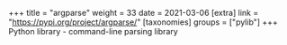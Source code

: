 +++
title = "argparse"
weight = 33
date = 2021-03-06
[extra]
link = "https://pypi.org/project/argparse/"
[taxonomies]
groups = ["pylib"]
+++
Python library - command-line parsing library

